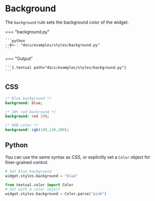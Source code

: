 # Background

The `background` rule sets the background color of the widget.

=== "background.py"

    ```python
    --8<-- "docs/examples/styles/background.py"
    ```

=== "Output"

    ```{.textual path="docs/examples/styles/background.py"}
    ```

## CSS

```sass
/* Blue background */
background: blue;

/* 20% red backround */
background: red 20%;

/* RGB color */
background: rgb(100,120,200);
```

## Python

You can use the same syntax as CSS, or explicitly set a `Color` object for finer-grained control.

```python
# Set blue background
widget.styles.background = "blue"

from textual.color import Color
# Set with a color object
widget.styles.background = Color.parse("pink")

```
